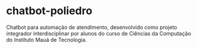 # chatbot-poliedro
Chatbot para automação de atendimento, desenvolvido como projeto integrador interdisciplinar por alunos do curso de Ciências da Computação do Instituto Mauá de Tecnologia.

